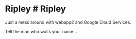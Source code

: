 # Ripley # Ripley

Just a mess around with webapp2 and Google Cloud Services. 

Tell the man who waits your name...
